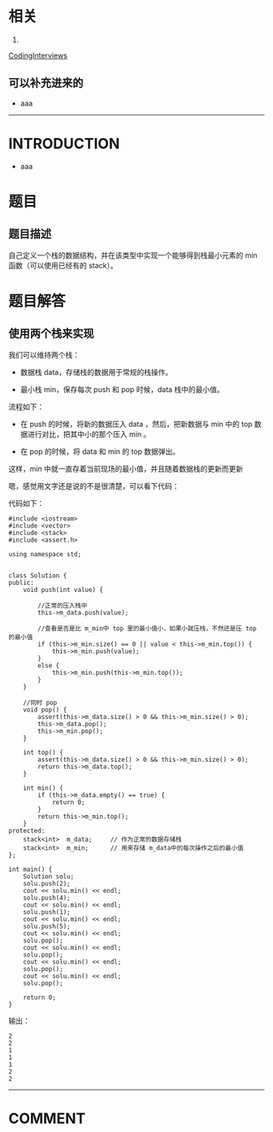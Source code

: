 
# 相关






  1.


[CodingInterviews](https://github.com/gatieme/CodingInterviews)







## 可以补充进来的






  * aaa





* * *





# INTRODUCTION






  * aaa





# 题目




## 题目描述


自己定义一个栈的数据结构，并在该类型中实现一个能够得到栈最小元素的 min 函数（可以使用已经有的 stack）。


##





# 题目解答




## 使用两个栈来实现


我们可以维持两个栈：




  * 数据栈 data，存储栈的数据用于常规的栈操作。


  * 最小栈 min，保存每次 push 和 pop 时候，data 栈中的最小值。


流程如下：


  * 在 push 的时候，将新的数据压入 data ，然后，把新数据与 min 中的 top 数据进行对比，把其中小的那个压入 min 。


  * 在 pop 的时候，将 data 和 min 的 top 数据弹出。


这样，min 中就一直存着当前现场的最小值，并且随着数据栈的更新而更新

嗯，感觉用文字还是说的不是很清楚，可以看下代码：

代码如下：


    #include <iostream>
    #include <vector>
    #include <stack>
    #include <assert.h>

    using namespace std;


    class Solution {
    public:
    	void push(int value) {

    		//正常的压入栈中
    		this->m_data.push(value);

    		//查看是否是比 m_min中 top 里的最小值小，如果小就压栈，不然还是压 top 的最小值
    		if (this->m_min.size() == 0 || value < this->m_min.top()) {
    			this->m_min.push(value);
    		}
    		else {
    			this->m_min.push(this->m_min.top());
    		}
    	}

    	//同时 pop
    	void pop() {
    		assert(this->m_data.size() > 0 && this->m_min.size() > 0);
    		this->m_data.pop();
    		this->m_min.pop();
    	}

    	int top() {
    		assert(this->m_data.size() > 0 && this->m_min.size() > 0);
    		return this->m_data.top();
    	}

    	int min() {
    		if (this->m_data.empty() == true) {
    			return 0;
    		}
    		return this->m_min.top();
    	}
    protected:
    	stack<int>  m_data;     // 作为正常的数据存储栈
    	stack<int>  m_min;      // 用来存储 m_data中的每次操作之后的最小值
    };

    int main() {
    	Solution solu;
    	solu.push(2);
    	cout << solu.min() << endl;
    	solu.push(4);
    	cout << solu.min() << endl;
    	solu.push(1);
    	cout << solu.min() << endl;
    	solu.push(5);
    	cout << solu.min() << endl;
    	solu.pop();
    	cout << solu.min() << endl;
    	solu.pop();
    	cout << solu.min() << endl;
    	solu.pop();
    	cout << solu.min() << endl;
    	solu.pop();

    	return 0;
    }


输出：


    2
    2
    1
    1
    1
    2
    2




















* * *





# COMMENT



